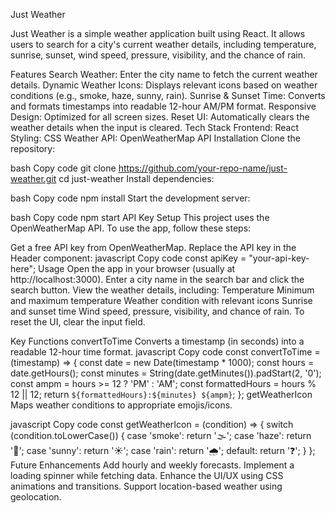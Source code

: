 Just Weather

Just Weather is a simple weather application built using React. It allows users to search for a city's current weather details, including temperature, sunrise, sunset, wind speed, pressure, visibility, and the chance of rain.

Features
Search Weather: Enter the city name to fetch the current weather details.
Dynamic Weather Icons: Displays relevant icons based on weather conditions (e.g., smoke, haze, sunny, rain).
Sunrise & Sunset Time: Converts and formats timestamps into readable 12-hour AM/PM format.
Responsive Design: Optimized for all screen sizes.
Reset UI: Automatically clears the weather details when the input is cleared.
Tech Stack
Frontend: React
Styling: CSS
Weather API: OpenWeatherMap API
Installation
Clone the repository:

bash
Copy code
git clone https://github.com/your-repo-name/just-weather.git
cd just-weather
Install dependencies:

bash
Copy code
npm install
Start the development server:

bash
Copy code
npm start
API Key Setup
This project uses the OpenWeatherMap API. To use the app, follow these steps:

Get a free API key from OpenWeatherMap.
Replace the API key in the Header component:
javascript
Copy code
const apiKey = "your-api-key-here";
Usage
Open the app in your browser (usually at http://localhost:3000).
Enter a city name in the search bar and click the search button.
View the weather details, including:
Temperature
Minimum and maximum temperature
Weather condition with relevant icons
Sunrise and sunset time
Wind speed, pressure, visibility, and chance of rain.
To reset the UI, clear the input field.

Key Functions
convertToTime
Converts a timestamp (in seconds) into a readable 12-hour time format.
javascript
Copy code
const convertToTime = (timestamp) => {
  const date = new Date(timestamp * 1000); 
  const hours = date.getHours();
  const minutes = String(date.getMinutes()).padStart(2, '0');
  const ampm = hours >= 12 ? 'PM' : 'AM';
  const formattedHours = hours % 12 || 12;
  return `${formattedHours}:${minutes} ${ampm}`;
};
getWeatherIcon
Maps weather conditions to appropriate emojis/icons.

javascript
Copy code
const getWeatherIcon = (condition) => {
  switch (condition.toLowerCase()) {
    case 'smoke':
      return '🌫️'; 
    case 'haze':
      return '🌁'; 
    case 'sunny':
      return '☀️'; 
    case 'rain':
      return '🌧️'; 
    default:
      return '❓';
  }
};
Future Enhancements
Add hourly and weekly forecasts.
Implement a loading spinner while fetching data.
Enhance the UI/UX using CSS animations and transitions.
Support location-based weather using geolocation.
